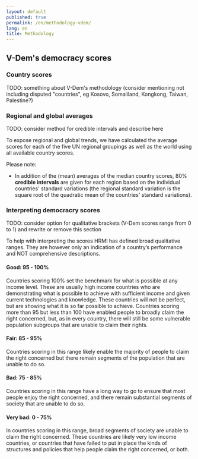 ```yaml
---
layout: default
published: true
permalink: /en/methodology-vdem/
lang: en
title: Methodology
---
```


## V-Dem's democracy scores

### Country scores

TODO: something about V-Dem's methodology (consider mentioning not including disputed "countries", eg Kosovo, Somaliland, Kongkong, Taiwan, Palestine?)

### Regional and global averages

TODO: consider method for credible intervals and describe here

To expose regional and global trends, we have calculated the average scores for each of the five UN regional groupings as well as the world using all available country scores.

Please note:

* In addition of the (mean) averages of the median country scores, 80% **credible intervals** are given for each region based on the individual countries' standard variations (the regional standard variation is the square root of the quadratic mean of the countries' standard variations).  

### Interpreting democracry scores

TODO: consider option for qualitative brackets (V-Dem scores range from 0 to 1) and rewrite or remove this section

To help with interpreting the scores HRMI has defined broad qualitative ranges. They are however only an indication of a country’s performance and NOT comprehensive descriptions.

#### Good: 95 - 100%

Countries scoring 100% set the benchmark for what is possible at any income level. These are usually high income countries who are demonstrating what is possible to achieve with sufficient income and given current technologies and knowledge. These countries will not be perfect, but are showing what it is so far possible to achieve. Countries scoring more than 95 but less than 100 have enabled people to broadly claim the right concerned, but, as in every country, there will still be some vulnerable population subgroups that are unable to claim their rights.

#### Fair: 85 - 95%

Countries scoring in this range likely enable the majority of people to claim the right concerned but there remain segments of the population that are unable to do so.

#### Bad: 75 - 85%

Countries scoring in this range have a long way to go to ensure that most people enjoy the right concerned, and there remain substantial segments of society that are unable to do so.  

#### Very bad: 0 - 75%

In countries scoring in this range, broad segments of society are unable to claim the right concerned. These countries are likely very low income countries, or countries that have failed to put in place the kinds of structures and policies that help people claim the right concerned, or both.
